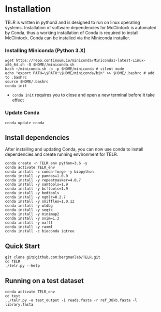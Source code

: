 # Installation
TELR is written in python3 and is designed to run on linux operating systems. Installation of software dependencies for McClintock is automated by Conda, thus a working installation of Conda is required to install McClintock. Conda can be installed via the Miniconda installer.

### Installing Miniconda (Python 3.X)
```
wget https://repo.continuum.io/miniconda/Miniconda3-latest-Linux-x86_64.sh -O $HOME//miniconda.sh
bash ~/miniconda.sh -b -p $HOME/miniconda # silent mode
echo "export PATH=\$PATH:\$HOME/miniconda/bin" >> $HOME/.bashrc # add to .bashrc
source $HOME/.bashrc
conda init
```
- `conda init` requires you to close and open a new terminal before it take effect

### Update Conda
```
conda update conda
```

## Install dependencies
After installing and updating Conda, you can now use conda to install dependencies and create running environment for TELR.
```
conda create -n TELR_env python=3.6 -y
conda activate TELR_env
conda install -c conda-forge -y biopython
conda install -y pandas=1.0.0
conda install -y repeatmasker=4.0.7
conda install -y samtools=1.9
conda install -y bcftools=1.9
conda install -y bedtools
conda install -y ngmlr=0.2.7
conda install -y sniffles=1.0.12
conda install -y wtdbg
conda install -y seqtk
conda install -y minimap2
conda install -y svim=1.3
conda install -y mafft
conda install -y raxml
conda install -c bioconda iqtree
```

## Quick Start
```
git clone git@github.com:bergmanlab/TELR.git
cd TELR
./telr.py --help
```

## Running on a test dataset
```
conda activate TELR_env
cd test
../telr.py -o test_output -i reads.fasta -r ref_38kb.fasta -l library.fasta
```